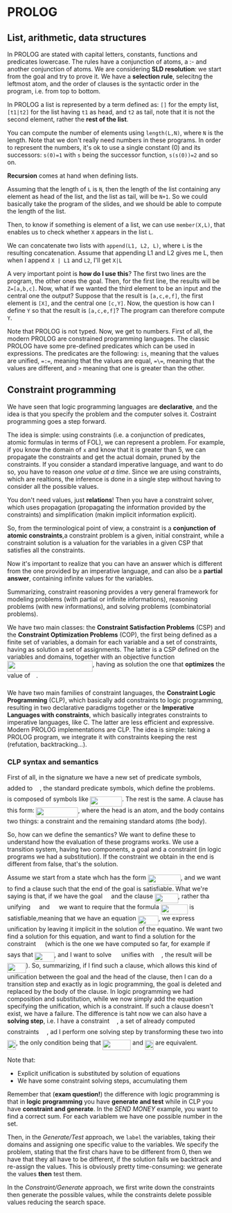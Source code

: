 # PROLOG

## List, arithmetic, data structures

In PROLOG are stated with capital letters, constants, functions and predicates lowercase. The rules have a conjunction of atoms, a :- and another conjunction of atoms. We are considering **SLD resolution**: we start from the goal and try to prove it. We have a **selection rule**, selecitng the leftmost atom, and the order of clauses is the syntactic order in the program, i.e. from top to bottom.

In PROLOG a list is represented by a term defined as: `[]` for the empty list, `[t1|t2]` for the list having `t1` as head, and `t2` as tail, note that it is not the second element, rather the **rest of the list**.

You can compute the number of elements using `length(L,N)`, where `N` is the length. Note that we don't really need numbers in these programs. In order to represent the numbers, it's ok to use a single constant (0) and its successors: `s(0)=1` with `s` being the successor function, `s(s(0))=2` and so on.

**Recursion** comes at hand when defining lists.

Assuming that the length of `L` is `N`, then the length of the list containing any element as head of the list, and the list as tail, will be `N+1`.  So we could basically take the program of the slides, and we should be able to compute the length of the list.

Then, to know if something is element of a list, we can use `member(X,L)`, that enables us to check whether `X` appears in the list `L`.

We can concatenate two lists with `append(L1, L2, L)`, where `L` is the resulting concatenation. Assume that appending L1 and L2 gives me L, then when I append `X | L1` and `L2`, I'll get `X|L`

A very important point is **how do I use this**? The first two lines are the program, the other ones the goal. Then, for the first line, the results will be `Z=[a,b,c]`. Now, what if we wanted the third element to be an input and the central one the output? Suppose that the result is `[a,c,e,f]`, the first element is `[X]`, and the central one `[c,Y]`. Now, the question is how can I define `Y` so that the result is `[a,c,e,f]`? The program can therefore compute `Y`.

Note that PROLOG is not typed. Now, we get to numbers. First of all, the modern PROLOG are constrained programming languages. The classic PROLOG have some pre-defined predicates which can be used in expressions. The predicates are the following: `is`, meaning that the values are unified, `=:=`, meaning that the values are equal, `=\=`, meaning that the values are different, and `>` meaning that one is greater than the other. 

## Constraint programming

We have seen that logic programming languages are **declarative**, and the idea is that you specify the problem and the computer solves it. Costraint programming goes a step forward. 

The idea is simple: using constraints (i.e. a conjunction of predicates, atomic formulas in terms of FOL), we can represent a problem. For example, if you know the domain of `x` and know that it is greater than 5, we can propagate the constraints and get the actual domain, pruned by the constraints. If you consider a standard imperative language, and want to do so, you have to reason *one value at a time*. Since we are using constraints, which are realtions, the inference is done in a single step without having to consider all the possible values. 

You don't need values, just **relations**! Then you have a constraint solver, which uses propagation (propagating the information provided by the constraints) and simplification (makin implicit information explicit). 

So, from the terminological point of view, a constraint is a **conjunction of atomic constraints**,a constraint problem is a given, initial constraint, while a constraint solution is a valuation for the variables in a given CSP that satisfies all the constraints.

Now it's important to realize that you can have an answer which is different from the one provided by an imperative language, and can also be a **partial answer**, containing infinite values for the variables.

Summarizing, constraint reasoning provides a very general framework for modeling problems (with partial or infinite informations), reasoning problems (with new informations), and solving problems (combinatorial problems).

We have two main classes: the **Constraint Satisfaction Problems** (CSP) and the **Constraint Optimization Problems** (COP), the first being defined as a finite set of variables, a domain for each variable and a set of constraints, having as solution a set of assignments. The latter is a CSP defined on the variables and domains, together with an objective function <img src="svgs/6fd8230c5738430f708b7e82180d5e3b.svg?invert_in_darkmode" align=middle width=196.9453101pt height=24.65753399999998pt/>, having as solution the one that **optimizes** the value of <img src="svgs/190083ef7a1625fbc75f243cffb9c96d.svg?invert_in_darkmode" align=middle width=9.81741584999999pt height=22.831056599999986pt/>.

We have two main families of constraint languages, the **Constraint Logic Programming** (CLP), which basically add constraints to logic programming, resulting in two declarative paradigms together or the **Imperative Languages with constraints**, which basically integrates constraints to imperative languages, like C. The latter are less efficient and expressive. Modern PROLOG implementations are CLP. The idea is simple: taking a PROLOG program, we integrate it with constraints keeping the rest (refutation, backtracking...). 

### CLP syntax and semantics

First of all, in the signature we have a new set of predicate symbols, <img src="svgs/9b325b9e31e85137d1de765f43c0f8bc.svg?invert_in_darkmode" align=middle width=12.92464304999999pt height=22.465723500000017pt/> added to <img src="svgs/df5a289587a2f0247a5b97c1e8ac58ca.svg?invert_in_darkmode" align=middle width=12.83677559999999pt height=22.465723500000017pt/>, the standard predicate symbols, which define the problems. <img src="svgs/9b325b9e31e85137d1de765f43c0f8bc.svg?invert_in_darkmode" align=middle width=12.92464304999999pt height=22.465723500000017pt/> is composed of symbols like <img src="svgs/1e88b53b4ee912eae9b6cc1032741ddb.svg?invert_in_darkmode" align=middle width=73.97262179999998pt height=22.831056599999986pt/>. The rest is the same. A clause has this form: <img src="svgs/aac41f66a1839373b82b7e43a662ae5b.svg?invert_in_darkmode" align=middle width=97.01112135pt height=22.465723500000017pt/>, where the head is an atom, and the body contains two things: a constraint and the remaining standard atoms (the body). 

So, how can we define the semantics? We want to define these to understand how the evaluation of these programs works. We use a transition system, having two components, a goal and a constraint (in logic programs we had a substitution). If the constraint we obtain in the end is different from false, that's the solution.

Assume we start from a state whch has the form <img src="svgs/8971b8f09b9734ee81a921c24dd8df96.svg?invert_in_darkmode" align=middle width=76.534095pt height=24.65753399999998pt/>, and we want to find a clause such that the end of the goal is satisfiable. What we're saying is that, if we have the goal <img src="svgs/53d147e7f3fe6e47ee05b88b166bd3f6.svg?invert_in_darkmode" align=middle width=12.32879834999999pt height=22.465723500000017pt/> and the clause <img src="svgs/998442ab0e92fdf3d344902a6ba13afd.svg?invert_in_darkmode" align=middle width=53.86399424999999pt height=22.465723500000017pt/>, rather tha unifying <img src="svgs/53d147e7f3fe6e47ee05b88b166bd3f6.svg?invert_in_darkmode" align=middle width=12.32879834999999pt height=22.465723500000017pt/> and <img src="svgs/61e84f854bc6258d4108d08d4c4a0852.svg?invert_in_darkmode" align=middle width=13.29340979999999pt height=22.465723500000017pt/> we want to require that the formula <img src="svgs/42c8766fcd80c07fe0f46a4009b50263.svg?invert_in_darkmode" align=middle width=62.15161754999999pt height=22.758598499999987pt/> is satisfiable,meaning that we have an equation <img src="svgs/3325ce58a26dece0b17140cb47fd8638.svg?invert_in_darkmode" align=middle width=47.539832999999994pt height=22.465723500000017pt/>, we express unification by leaving it implicit in the solution of the equatino. We want two find a solution for this equation, and want to find a solution for the constraint <img src="svgs/9b325b9e31e85137d1de765f43c0f8bc.svg?invert_in_darkmode" align=middle width=12.92464304999999pt height=22.465723500000017pt/> (which is the one we have computed so far, for example if <img src="svgs/9b325b9e31e85137d1de765f43c0f8bc.svg?invert_in_darkmode" align=middle width=12.92464304999999pt height=22.465723500000017pt/> says that <img src="svgs/991446b6e917365775a6c37876c5da43.svg?invert_in_darkmode" align=middle width=45.04550654999999pt height=22.465723500000017pt/>, and I want to solve <img src="svgs/cbfb1b2a33b28eab8a3e59464768e810.svg?invert_in_darkmode" align=middle width=14.908688849999992pt height=22.465723500000017pt/> unifies with <img src="svgs/91aac9730317276af725abd8cef04ca9.svg?invert_in_darkmode" align=middle width=13.19638649999999pt height=22.465723500000017pt/>, the result will be <img src="svgs/09a2542bf0b8ae648e9b56d073d5852c.svg?invert_in_darkmode" align=middle width=43.33321904999999pt height=22.465723500000017pt/>). So, summarizing, if I find such a clause, which allows this kind of unification between the goal and the head of the clause, then I can do a transition step and exactly as in logic programming, the goal is deleted and replaced by the body of the clause. In logic programming we had composition and substitution, while we now simply add the equation specifying the unification, which is a constraint. If such a clause doesn't exist, we have a failure. The difference is taht now we can also have a **solving step**, i.e. I have a constraint <img src="svgs/9b325b9e31e85137d1de765f43c0f8bc.svg?invert_in_darkmode" align=middle width=12.92464304999999pt height=22.465723500000017pt/>, a set of already computed constraints <img src="svgs/78ec2b7008296ce0561cf83393cb746d.svg?invert_in_darkmode" align=middle width=14.06623184999999pt height=22.465723500000017pt/>, ad I perform one solving step by transforming these two into <img src="svgs/9f0028b414617caf75a357cfb98e7497.svg?invert_in_darkmode" align=middle width=20.16214364999999pt height=22.465723500000017pt/>, the only condition being that <img src="svgs/78ebe7f310b38399f4c6b0708bf43d84.svg?invert_in_darkmode" align=middle width=64.95882524999999pt height=24.65753399999998pt/> and <img src="svgs/9f0028b414617caf75a357cfb98e7497.svg?invert_in_darkmode" align=middle width=20.16214364999999pt height=22.465723500000017pt/> are equivalent.

Note that:

- Explicit unification is substituted by solution of equations
- We have some constraint solving steps, accumulating them

Remember that (**exam question!**) the difference with logic programming is that in **logic programming** you have **generate and test** while in CLP you have **constraint and generate**. In the *SEND MONEY* example, you want to find a correct sum. For each variablem we have one possible number in the set. 

Then, in the *Generate/Test* approach, we `label` the variables, taking their domains and assigning one specific value to the variables. We specify the problem, stating that the first chars have to be different from 0, then we have that they all have to be different, if the solution fails we backtrack and re-assign the values. This is obviously pretty time-consuming: we generate the values **then** test them.

In the *Constraint/Generate* approach, we first write down the constraints then generate the possible values, while the constraints delete possible values reducing the search space.

